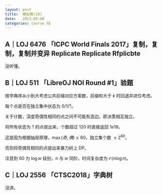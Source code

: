 ```yaml
---
layout: post
title:  模拟赛(10)
date:   2023-05-08
categories: course hb
---
```


## A｜LOJ 6476 「ICPC World Finals 2017」复制，复制，复制并变异 Replicate Replicate Rfplicbte

没听懂。

## B｜LOJ 511 「LibreOJ NOI Round #1」验题

按字典序从小到大考虑公共前缀对应方案数，前缀和大于 $k$ 时回退并进位考虑。

每个点是否在独立集中状态为 $0 / 1 / ?$。

关于计数，深度奇偶性相同的点之间不可能有连边，即决策相互独立。

将所有状态为 $?$ 的点提出来，个数超过 $120$ 时直接返回 $1e18$。

这是因为根据抽屉原理，$\max(奇, 偶) \ge 60$，独立集个数 $\ge 2^{60}$。

否则将奇偶性相同的点提出来暴力树上 DP。

注意到 $60$ 为 $\log w$ 级别，$n$ 与 $w$ 同阶，时间复杂度为 $\mathcal O(n \log n)$。

## C｜LOJ 2556 「CTSC2018」字典树

没讲。